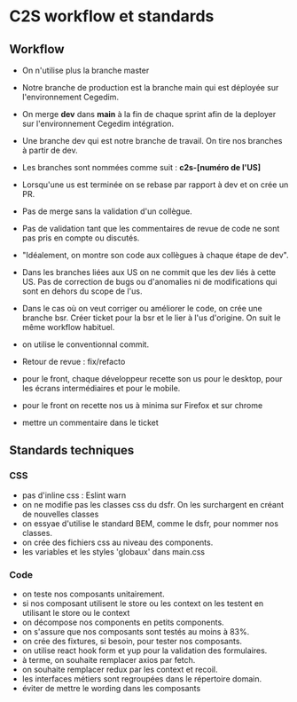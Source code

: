 # C2S workflow et standards

## Workflow

- On n'utilise plus la branche master

- Notre branche de production est la branche main qui est déployée sur l'environnement Cegedim.

- On merge **dev** dans **main** à la fin de chaque sprint afin de la deployer sur l'environnement Cegedim intégration.

- Une branche dev qui est notre branche de travail. On tire nos branches à partir de dev.

- Les branches sont nommées comme suit : **c2s-[numéro de l'US]**

- Lorsqu'une us est terminée on se rebase par rapport à dev et on crée un PR.

- Pas de merge sans la validation d'un collègue.

- Pas de validation tant que les commentaires de revue de code ne sont pas pris en compte ou discutés.

- "Idéalement, on montre son code aux collègues à chaque étape de dev".

- Dans les branches liées aux US on ne commit que les dev liés à cette US. Pas de correction de bugs ou d'anomalies ni de modifications qui sont en dehors du scope de l'us.

- Dans le cas où on veut corriger ou améliorer le code, on crée une branche bsr. Créer ticket pour la bsr et le lier à l'us d'origine. On suit le même workflow habituel.

- on utilise le conventionnal commit.

- Retour de revue : fix/refacto

- pour le front, chaque développeur recette son us pour le desktop, pour les écrans intermédiaires et pour le mobile.

- pour le front on recette nos us à minima sur Firefox et sur chrome

- mettre un commentaire dans le ticket

## Standards techniques

### CSS

- pas d'inline css : Eslint warn
- on ne modifie pas les classes css du dsfr. On les surchargent en créant de nouvelles classes
- on essyae d'utilise le standard BEM, comme le dsfr, pour nommer nos classes.
- on crée des fichiers css au niveau des components.
- les variables et les styles 'globaux' dans main.css

### Code

- on teste nos composants unitairement.
- si nos composant utilisent le store ou les context on les testent en utilisant le store ou le context
- on décompose nos components en petits components.
- on s'assure que nos composants sont testés au moins à 83%.
- on crée des fixtures, si besoin, pour tester nos composants.
- on utilise react hook form et yup pour la validation des formulaires.
- à terme, on souhaite remplacer axios par fetch.
- on souhaite remplacer redux par les context et recoil.
- les interfaces métiers sont regroupées dans le répertoire domain.
- éviter de mettre le wording dans les composants
